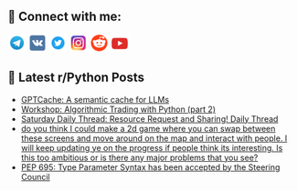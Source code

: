 ## 🔎 Connect with me:
[<img src="https://github.com/bullbesh/bullbesh/blob/main/images/Telegram.png" width="32" height="32" />](https://t.me/bullbesh)
[<img src="https://github.com/bullbesh/bullbesh/blob/main/images/VK.png" width="32" height="32" />](https://vk.com/bullbesh)
[<img src="https://github.com/bullbesh/bullbesh/blob/main/images/Twitter.png" width="32" height="32" />](https://twitter.com/bullbesh1)
[<img src="https://github.com/bullbesh/bullbesh/blob/main/images/Instagram.png" width="32" height="32" />](https://www.instagram.com/bullbesh)
[<img src="https://github.com/bullbesh/bullbesh/blob/main/images/Reddit.png" width="32" height="32" />](https://www.reddit.com/user/bullbesh)
[<img src="https://github.com/bullbesh/bullbesh/blob/main/images/YouTube.png" width="32" height="32" />](https://www.youtube.com/channel/UCtfjRs6uzgq5mfm8S06WTcg)

## 📕 Latest r/Python Posts
<!-- BLOG-POST-LIST:START -->
- [GPTCache: A semantic cache for LLMs](https://www.reddit.com/r/Python/comments/12faadk/gptcache_a_semantic_cache_for_llms/)
- [Workshop: Algorithmic Trading with Python &lpar;part 2&rpar;](https://www.reddit.com/r/Python/comments/12f96cf/workshop_algorithmic_trading_with_python_part_2/)
- [Saturday Daily Thread: Resource Request and Sharing! Daily Thread](https://www.reddit.com/r/Python/comments/12f4hre/saturday_daily_thread_resource_request_and/)
- [do you think I could make a 2d game where you can swap between these screens and move around on the map and interact with people. I will keep updating ye on the progress if people think its interesting. Is this too ambitious or is there any major problems that you see?](https://www.reddit.com/r/Python/comments/12f3gww/do_you_think_i_could_make_a_2d_game_where_you_can/)
- [PEP 695: Type Parameter Syntax has been accepted by the Steering Council](https://www.reddit.com/r/Python/comments/12f3glm/pep_695_type_parameter_syntax_has_been_accepted/)
<!-- BLOG-POST-LIST:END -->
